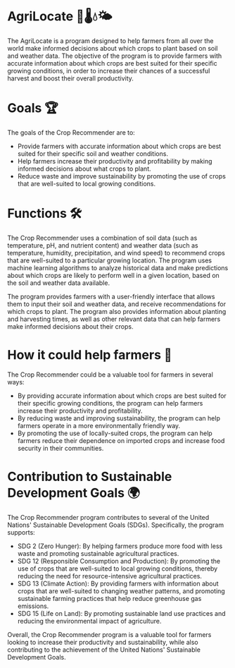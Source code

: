 # AgriLocate 🌾🌡️💧🌤️
The AgriLocate is a program designed to help farmers from all over the world make informed decisions about which crops to plant based on soil and weather data. The objective of the program is to provide farmers with accurate information about which crops are best suited for their specific growing conditions, in order to increase their chances of a successful harvest and boost their overall productivity.

# Goals 🏆
The goals of the Crop Recommender are to:

* Provide farmers with accurate information about which crops are best suited for their specific soil and weather conditions.
* Help farmers increase their productivity and profitability by making informed decisions about what crops to plant.
* Reduce waste and improve sustainability by promoting the use of crops that are well-suited to local growing conditions.
# Functions 🛠️
The Crop Recommender uses a combination of soil data (such as temperature, pH, and nutrient content) and weather data (such as temperature, humidity, precipitation, and wind speed) to recommend crops that are well-suited to a particular growing location. The program uses machine learning algorithms to analyze historical data and make predictions about which crops are likely to perform well in a given location, based on the soil and weather data available.

The program provides farmers with a user-friendly interface that allows them to input their soil and weather data, and receive recommendations for which crops to plant. The program also provides information about planting and harvesting times, as well as other relevant data that can help farmers make informed decisions about their crops.
# How it could help farmers 🤝
The Crop Recommender could be a valuable tool for farmers in several ways:

* By providing accurate information about which crops are best suited for their specific growing conditions, the program can help farmers increase their productivity and profitability.
* By reducing waste and improving sustainability, the program can help farmers operate in a more environmentally friendly way.
* By promoting the use of locally-suited crops, the program can help farmers reduce their dependence on imported crops and increase food security in their communities.

# Contribution to Sustainable Development Goals 🌍
The Crop Recommender program contributes to several of the United Nations' Sustainable Development Goals (SDGs). Specifically, the program supports:

* SDG 2 (Zero Hunger): By helping farmers produce more food with less waste and promoting sustainable agricultural practices.
* SDG 12 (Responsible Consumption and Production): By promoting the use of crops that are well-suited to local growing conditions, thereby reducing the need for resource-intensive agricultural practices.
* SDG 13 (Climate Action): By providing farmers with information about crops that are well-suited to changing weather patterns, and promoting sustainable farming practices that help reduce greenhouse gas emissions.
* SDG 15 (Life on Land): By promoting sustainable land use practices and reducing the environmental impact of agriculture.

Overall, the Crop Recommender program is a valuable tool for farmers looking to increase their productivity and sustainability, while also contributing to the achievement of the United Nations' Sustainable Development Goals.
